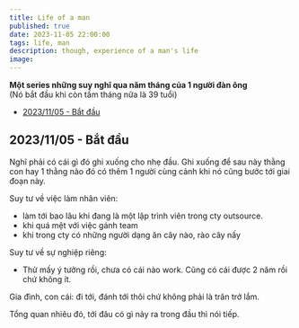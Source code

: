 ```yaml
---
title: Life of a man
published: true
date: 2023-11-05 22:00:00
tags: life, man
description: though, experience of a man's life
image:
---
```


**Một series những suy nghĩ qua năm tháng của 1 người đàn ông**  
(Nó bắt đầu khi còn tầm tháng nữa là 39 tuổi)

- [2023/11/05 - Bắt đầu](#20231105---bắt-đầu)

## 2023/11/05 - Bắt đầu
Nghĩ phải có cái gì đó ghi xuống cho nhẹ đầu. Ghi xuống để sau này thằng con hay 1 thằng nào đó có thêm 1 người cùng cảnh khi nó cũng bước tới giai đoạn này.  

Suy tư về việc làm nhân viên: 
- làm tới bao lâu khi đang là một lập trình viên trong cty outsource.
- khi quá mệt với việc gánh team
- khi trong cty có những người dạng ăn cây nào, rào cây nấy

Suy tư về sự nghiệp riêng:
- Thử mấy ý tưởng rồi, chưa có cái nào work. Cũng có cái được 2 năm rồi chứ không ít.

Gia đình, con cái: đi tới, đánh tới thôi chứ không phải là trăn trở lắm.

Tổng quan nhiêu đó, tới đâu có gì nảy ra trong đầu thì nói tiếp.